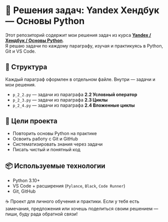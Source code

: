 # 📘 Решения задач: Yandex Хендбук — Основы Python

Этот репозиторий содержит мои решения задач из курса **[Yandex / Хендбук / Основы Python](https://education.yandex.ru/handbook/python/)**.  
Я решаю задачи по каждому параграфу, изучая и практикуясь в Python, Git и VS Code.

## 🔎 Структура

Каждый параграф оформлен в отдельном файле. Внутри — задачи и мои решения.

- `p_2_2.py` — задачи из параграфа **2.2 Условный оператор**
- `p_2_3.py` — задачи из параграфа **2.3 Циклы**
- `p_2_4.py` — задачи из параграфа **2.4 Вложенные циклы**

## 🎯 Цели проекта

- Повторить основы Python на практике
- Освоить работу с Git и GitHub
- Систематизировать знания через задачи
- Писать чистый и понятный код

## 📦 Используемые технологии

- Python 3.10+
- VS Code + расширения (`Pylance`, `Black`, `Code Runner`)
- Git, GitHub

☕ Проект для личного обучения и практики.
Если у тебя есть замечания, предложения или хочешь поделиться своим решением — пиши, буду рада обратной связи!
